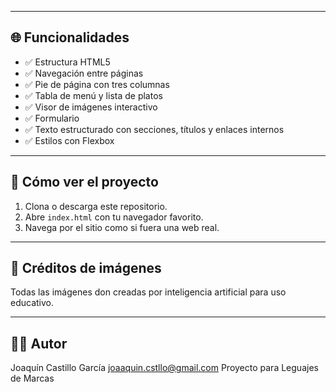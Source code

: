 
---

## 🌐 Funcionalidades

- ✅ Estructura HTML5
- ✅ Navegación entre páginas
- ✅ Pie de página con tres columnas
- ✅ Tabla de menú y lista de platos
- ✅ Visor de imágenes interactivo
- ✅ Formulario
- ✅ Texto estructurado con secciones, títulos y enlaces internos
- ✅ Estilos con Flexbox
---


## 🚀 Cómo ver el proyecto

1. Clona o descarga este repositorio.
2. Abre `index.html` con tu navegador favorito.
3. Navega por el sitio como si fuera una web real.

---

## 📸 Créditos de imágenes

Todas las imágenes don creadas por inteligencia artificial para uso educativo.

---

## 👩‍💻 Autor

Joaquín Castillo García 
joaaquin.cstllo@gmail.com
Proyecto para Leguajes de Marcas
